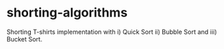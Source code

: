 # shorting-algorithms

Shorting T-shirts implementation with i) Quick Sort ii) Bubble Sort and iii) Bucket Sort.

